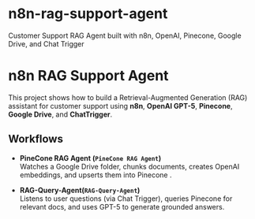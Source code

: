 # n8n-rag-support-agent
Customer Support RAG Agent built with n8n, OpenAI, Pinecone, Google Drive, and Chat Trigger

# n8n RAG Support Agent

This project shows how to build a Retrieval-Augmented Generation (RAG) assistant for customer support using **n8n**, **OpenAI GPT-5**, **Pinecone**, **Google Drive**, and **ChatTrigger**.

## Workflows
- **PineCone RAG Agent (`PineCone RAG Agent`)**  
  Watches a Google Drive folder, chunks documents, creates OpenAI embeddings, and upserts them into Pinecone .

- **RAG-Query-Agent(`RAG-Query-Agent`)**  
  Listens to user questions (via Chat Trigger), queries Pinecone for relevant docs, and uses GPT-5 to generate grounded answers.
